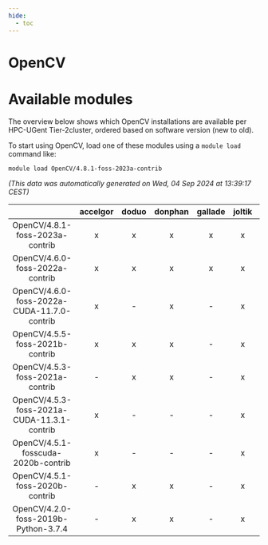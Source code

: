 ```yaml
---
hide:
  - toc
---
```


OpenCV
======

# Available modules


The overview below shows which OpenCV installations are available per HPC-UGent Tier-2cluster, ordered based on software version (new to old).

To start using OpenCV, load one of these modules using a `module load` command like:

```shell
module load OpenCV/4.8.1-foss-2023a-contrib
```

*(This data was automatically generated on Wed, 04 Sep 2024 at 13:39:17 CEST)*  

| |accelgor|doduo|donphan|gallade|joltik|shinx|skitty|
| :---: | :---: | :---: | :---: | :---: | :---: | :---: | :---: |
|OpenCV/4.8.1-foss-2023a-contrib|x|x|x|x|x|x|x|
|OpenCV/4.6.0-foss-2022a-contrib|x|x|x|x|x|-|x|
|OpenCV/4.6.0-foss-2022a-CUDA-11.7.0-contrib|x|-|x|-|x|-|-|
|OpenCV/4.5.5-foss-2021b-contrib|x|x|x|-|x|-|x|
|OpenCV/4.5.3-foss-2021a-contrib|-|x|x|-|x|-|x|
|OpenCV/4.5.3-foss-2021a-CUDA-11.3.1-contrib|x|-|-|-|x|-|-|
|OpenCV/4.5.1-fosscuda-2020b-contrib|x|-|-|-|x|-|-|
|OpenCV/4.5.1-foss-2020b-contrib|-|x|x|-|x|-|x|
|OpenCV/4.2.0-foss-2019b-Python-3.7.4|-|x|x|-|x|-|x|
